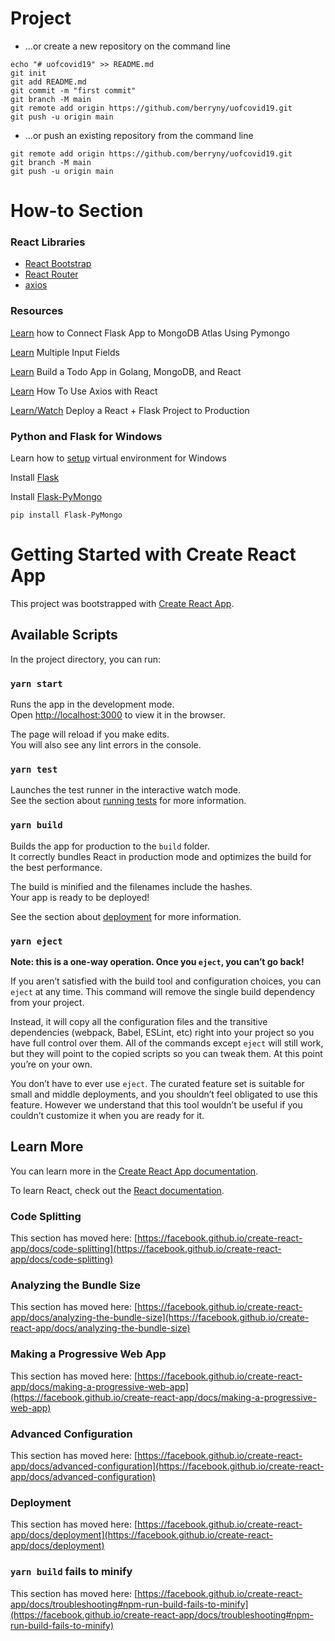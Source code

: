 # Project

- …or create a new repository on the command line
```
echo "# uofcovid19" >> README.md
git init
git add README.md
git commit -m "first commit"
git branch -M main
git remote add origin https://github.com/berryny/uofcovid19.git
git push -u origin main
```
- …or push an existing repository from the command line
```
git remote add origin https://github.com/berryny/uofcovid19.git
git branch -M main
git push -u origin main
```

# How-to Section

### React Libraries 

- [React Bootstrap](https://react-bootstrap.github.io/)
- [React Router](https://reactrouter.com/web/guides/quick-start)
- [axios](https://www.axios.com/)

### Resources

[Learn](https://medium.com/@summerxialinqiao/connect-flask-app-to-mongodb-atlas-using-pymongo-328e119a7bd8) how to Connect Flask App to MongoDB Atlas Using Pymongo

[Learn](https://www.w3schools.com/react/react_forms.asp) Multiple Input Fields

[Learn](https://levelup.gitconnected.com/build-a-todo-app-in-golang-mongodb-and-react-e1357b4690a6) Build a Todo App in Golang, MongoDB, and React

[Learn](https://www.digitalocean.com/community/tutorials/react-axios-react) How To Use Axios with React

[Learn/Watch](https://youtu.be/qEfduVAQ8FQ) Deploy a React + Flask Project to Production

### Python and Flask for Windows

Learn how to [setup](https://flask.palletsprojects.com/en/1.1.x/installation/) virtual environment for Windows

Install [Flask](https://flask.palletsprojects.com/en/1.1.x/installation/#install-flask)

Install [Flask-PyMongo](https://flask-pymongo.readthedocs.io/en/latest/#flask-pymongo)
```
pip install Flask-PyMongo
```

# Getting Started with Create React App

This project was bootstrapped with [Create React App](https://github.com/facebook/create-react-app).

## Available Scripts

In the project directory, you can run:

### `yarn start`

Runs the app in the development mode.\
Open [http://localhost:3000](http://localhost:3000) to view it in the browser.

The page will reload if you make edits.\
You will also see any lint errors in the console.

### `yarn test`

Launches the test runner in the interactive watch mode.\
See the section about [running tests](https://facebook.github.io/create-react-app/docs/running-tests) for more information.

### `yarn build`

Builds the app for production to the `build` folder.\
It correctly bundles React in production mode and optimizes the build for the best performance.

The build is minified and the filenames include the hashes.\
Your app is ready to be deployed!

See the section about [deployment](https://facebook.github.io/create-react-app/docs/deployment) for more information.

### `yarn eject`

**Note: this is a one-way operation. Once you `eject`, you can’t go back!**

If you aren’t satisfied with the build tool and configuration choices, you can `eject` at any time. This command will remove the single build dependency from your project.

Instead, it will copy all the configuration files and the transitive dependencies (webpack, Babel, ESLint, etc) right into your project so you have full control over them. All of the commands except `eject` will still work, but they will point to the copied scripts so you can tweak them. At this point you’re on your own.

You don’t have to ever use `eject`. The curated feature set is suitable for small and middle deployments, and you shouldn’t feel obligated to use this feature. However we understand that this tool wouldn’t be useful if you couldn’t customize it when you are ready for it.

## Learn More

You can learn more in the [Create React App documentation](https://facebook.github.io/create-react-app/docs/getting-started).

To learn React, check out the [React documentation](https://reactjs.org/).

### Code Splitting

This section has moved here: [https://facebook.github.io/create-react-app/docs/code-splitting](https://facebook.github.io/create-react-app/docs/code-splitting)

### Analyzing the Bundle Size

This section has moved here: [https://facebook.github.io/create-react-app/docs/analyzing-the-bundle-size](https://facebook.github.io/create-react-app/docs/analyzing-the-bundle-size)

### Making a Progressive Web App

This section has moved here: [https://facebook.github.io/create-react-app/docs/making-a-progressive-web-app](https://facebook.github.io/create-react-app/docs/making-a-progressive-web-app)

### Advanced Configuration

This section has moved here: [https://facebook.github.io/create-react-app/docs/advanced-configuration](https://facebook.github.io/create-react-app/docs/advanced-configuration)

### Deployment

This section has moved here: [https://facebook.github.io/create-react-app/docs/deployment](https://facebook.github.io/create-react-app/docs/deployment)

### `yarn build` fails to minify

This section has moved here: [https://facebook.github.io/create-react-app/docs/troubleshooting#npm-run-build-fails-to-minify](https://facebook.github.io/create-react-app/docs/troubleshooting#npm-run-build-fails-to-minify)
